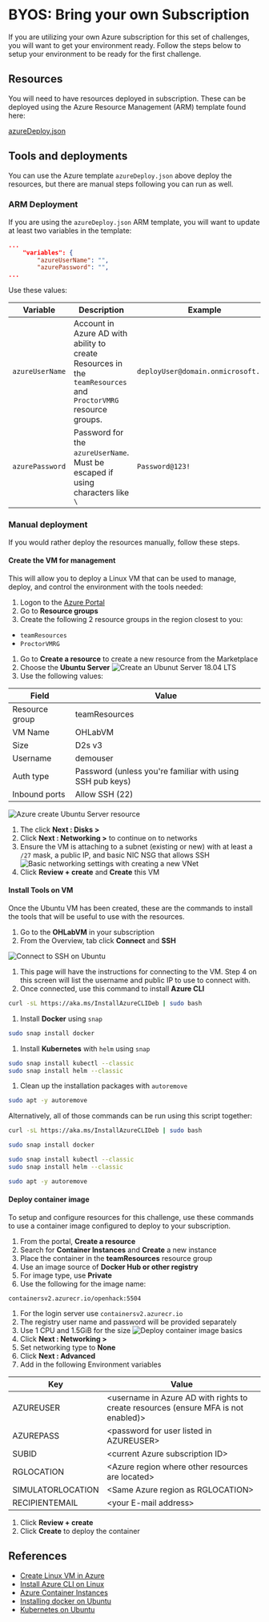 
# BYOS: Bring your own Subscription

If you are utilizing your own Azure subscription for this set of challenges, you will want to get your environment ready.  Follow the steps below to setup your environment to be ready for the first challenge.

## Resources

You will need to have resources deployed in subscription.  These can be deployed using the Azure Resource Management (ARM) template found here:
<!-- UPDATE the below URL depending on where the template is deployed -->
[azureDeploy.json](https://raw.githubusercontent.com/Microsoft-OpenHack/containers/main/tooling/azuredeploy.json?token=AKHDDMWGYNBNFNIIRNL7VSTATL3PU)

## Tools and deployments

You can use the Azure template `azureDeploy.json` above deploy the resources, but there are manual steps following you can run as well.

### ARM Deployment

If you are using the ``azureDeploy.json`` ARM template, you will want to update at least two variables in the template:

```json
...
    "variables": {
        "azureUserName": "",
        "azurePassword": "",
...
```

Use these values:

| Variable | Description | Example |
| -------- | ----------- | ------- |
| `azureUserName` | Account in Azure AD with ability to create Resources in the `teamResources` and `ProctorVMRG` resource groups. | `deployUser@domain.onmicrosoft.com` |
| `azurePassword` | Password for the `azureUserName`. Must be escaped if using characters like `\` | `Password@123!` |

### Manual deployment

If you would rather deploy the resources manually, follow these steps.

#### Create the VM for management

This will allow you to deploy a Linux VM that can be used to manage, deploy, and control the environment with the tools needed:

1. Logon to the [Azure Portal](https://portal.azure.com)
1. Go to **Resource groups**
1. Create the following 2 resource groups in the region closest to you:

* `teamResources`
* `ProctorVMRG`

1. Go to **Create a resource** to create a new resource from the Marketplace
1. Choose the **Ubuntu Server**
![Create an Ubunut Server 18.04 LTS](images/createUbuntuServer.png)
1. Use the following values:

| Field | Value |
| - | - |
| Resource group | teamResources |
| VM Name | OHLabVM |
| Size | D2s v3 |
| Username | demouser |
| Auth type | Password (unless you're familiar with using SSH pub keys) |
| Inbound ports | Allow SSH (22) |

![Azure create Ubuntu Server resource](images/ubuntuCreation.png)

1. The click **Next : Disks >**
1. Click **Next : Networking >** to continue on to networks
1. Ensure the VM is attaching to a subnet (existing or new) with at least a `/27` mask, a public IP, and basic NIC NSG that allows SSH
![Basic networking settings with creating a new VNet](images/ubuntuNetworking.png)
1. Click **Review + create** and **Create** this VM

#### Install Tools on VM

Once the Ubuntu VM has been created, these are the commands to install the tools that will be useful to use with the resources.

1. Go to the **OHLabVM** in your subscription
1. From the Overview, tab click **Connect** and **SSH**

![Connect to SSH on Ubuntu](images/connectToUbuntu.png)

1. This page will have the instructions for connecting to the VM.  Step 4 on this screen will list the username and public IP to use to connect with.
1. Once connected, use this command to install **Azure CLI**

```bash
curl -sL https://aka.ms/InstallAzureCLIDeb | sudo bash
```

1. Install **Docker** using `snap`

```bash
sudo snap install docker
```

1. Install **Kubernetes** with `helm` using `snap`

```bash
sudo snap install kubectl --classic
sudo snap install helm --classic
```

1. Clean up the installation packages with `autoremove`

```bash
sudo apt -y autoremove
```

Alternatively, all of those commands can be run using this script together:

```bash
curl -sL https://aka.ms/InstallAzureCLIDeb | sudo bash

sudo snap install docker

sudo snap install kubectl --classic
sudo snap install helm --classic

sudo apt -y autoremove
```

#### Deploy container image

To setup and configure resources for this challenge, use these commands to use a container image configured to deploy to your subscription.

1. From the portal, **Create a resource**
1. Search for **Container Instances** and **Create** a new instance
1. Place the container in the **teamResources** resource group
1. Use an image source of **Docker Hub or other registry**
1. For image type, use **Private**
1. Use the following for the image name:

```azurecli
containersv2.azurecr.io/openhack:5504
```

1. For the login server use `containersv2.azurecr.io`
1. The registry user name and password will be provided separately
1. Use 1 CPU and 1.5GiB for the size
![Deploy container image basics](images/deployContainer.png)
1. Click **Next : Networking >**
1. Set networking type to **None**
1. Click **Next : Advanced**
1. Add in the following Environment variables

| Key | Value |
| --- | ----- |
| AZUREUSER | \<username in Azure AD with rights to create resources (ensure MFA is not enabled)\> |
| AZUREPASS | \<password for user listed in AZUREUSER\> |
| SUBID | \<current Azure subscription ID\> |
| RGLOCATION | \<Azure region where other resources are located\> |
| SIMULATORLOCATION | \<Same Azure region as RGLOCATION\> |
| RECIPIENTEMAIL | \<your E-mail address\> |

1. Click **Review + create**
1. Click **Create** to deploy the container

## References

* [Create Linux VM in Azure](https://docs.microsoft.com/en-us/azure/virtual-machines/linux/quick-create-portal)
* [Install Azure CLI on Linux](https://docs.microsoft.com/en-us/cli/azure/install-azure-cli-linux?pivots=apt)
* [Azure Container Instances](https://docs.microsoft.com/en-us/azure/container-instances/)
* [Installing docker on Ubuntu](https://snapcraft.io/install/docker/ubuntu)
* [Kubernetes on Ubuntu](https://ubuntu.com/kubernetes)
